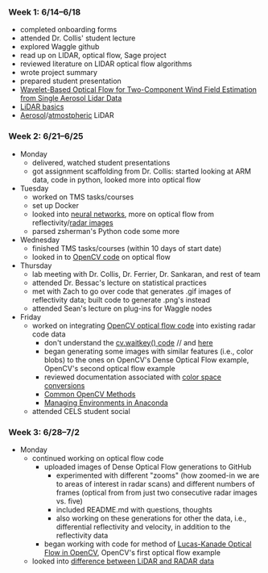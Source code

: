 ### Week 1: 6/14–6/18
- completed onboarding forms
- attended Dr. Collis' student lecture
- explored Waggle github
- read up on LIDAR, optical flow, Sage project
- reviewed literature on LIDAR optical flow algorithms
- wrote project summary
- prepared student presentation
- [Wavelet-Based Optical Flow for Two-Component Wind Field Estimation from Single Aerosol Lidar Data](https://journals.ametsoc.org/view/journals/atot/32/10/jtech-d-15-0010_1.xml)
- [LiDAR basics](https://www.neonscience.org/resources/learning-hub/tutorials/lidar-basics)
- [Aerosol](https://airbornescience.nasa.gov/instrument/Aerosol%20Lidar)/[atmostpheric](https://en.wikipedia.org/wiki/Atmospheric_lidar) LiDAR

### Week 2: 6/21–6/25
- Monday
    - delivered, watched student presentations
    - got assignment scaffolding from Dr. Collis: started looking at ARM data, code in python, looked more into optical flow
- Tuesday
    - worked on TMS tasks/courses
    - set up Docker
    - looked into [neural networks](https://www.youtube.com/watch?v=aircAruvnKk), more on optical flow from reflectivity/[radar images](https://www.scitepress.org/papers/2011/33326/33326.pdf)
    - parsed zsherman's Python code some more
- Wednesday
    - finished TMS tasks/courses (within 10 days of start date)
    - looked in to [OpenCV code](https://docs.opencv.org/3.4/d4/dee/tutorial_optical_flow.html) on optical flow
- Thursday
    - lab meeting with Dr. Collis, Dr. Ferrier, Dr. Sankaran, and rest of team
    - attended Dr. Bessac's lecture on statistical practices
    - met with Zach to go over code that generates .gif images of reflectivity data; built code to generate .png's instead
    - attended Sean's lecture on plug-ins for Waggle nodes
- Friday
    - worked on integrating [OpenCV optical flow code](https://docs.opencv.org/3.4/d4/dee/tutorial_optical_flow.html) into existing radar code data
        - don't understand the [cv.waitkey() code](https://stackoverflow.com/questions/35372700/whats-0xff-for-in-cv2-waitkey1) // and [here](https://technicalmasterblog.wordpress.com/2019/07/03/whats-0xff-for-in-cv2-waitkey1/)
        - began generating some images with similar features (i.e., color blobs) to the ones on OpenCV's Dense Optical Flow example, OpenCV's second optical flow example
        - reviewed documentation associated with [color space conversions](https://docs.opencv.org/3.4/d8/d01/group__imgproc__color__conversions.html)
        - [Common OpenCV Methods](https://medium.com/analytics-vidhya/top-5-inevitable-methods-for-beginners-in-opencv-using-python-9ff8e7ddb5ae)
        - [Managing Environments in Anaconda](https://conda.io/projects/conda/en/latest/user-guide/tasks/manage-environments.html#creating-an-environment-with-commands)
    - attended CELS student social

### Week 3: 6/28–7/2
- Monday
  - continued working on optical flow code
     - uploaded images of Dense Optical Flow generations to GitHub
          - experimented with different "zooms" (how zoomed-in we are to areas of interest in radar scans) and different numbers of frames (optical from from just two consecutive radar images vs. five) 
          - included README.md with questions, thoughts
          - also working on these generations for other the data, i.e., differential reflectivity and velocity, in addition to the reflectivity data
     - began working with code for method of [Lucas-Kanade Optical Flow in OpenCV](https://docs.opencv.org/3.4/d4/dee/tutorial_optical_flow.html), OpenCV's first optical flow example 
   - looked into [difference between LiDAR and RADAR data](https://www.yellowscan-lidar.com/knowledge/lidar-vs-radar/)
